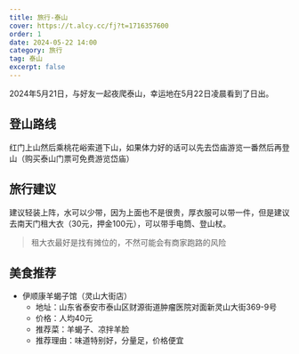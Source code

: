 ```yaml
---
title: 旅行-泰山
cover: https://t.alcy.cc/fj?t=1716357600
order: 1
date: 2024-05-22 14:00
category: 旅行
tag: 泰山
excerpt: false
---
```


2024年5月21日，与好友一起夜爬泰山，幸运地在5月22日凌晨看到了日出。

## 登山路线

红门上山然后乘桃花峪索道下山，如果体力好的话可以先去岱庙游览一番然后再登山（购买泰山门票可免费游览岱庙）

## 旅行建议

建议轻装上阵，水可以少带，因为上面也不是很贵，厚衣服可以带一件，但是建议去南天门租大衣（30元，押金100元），可以带手电筒、登山杖。

> 租大衣最好是找有摊位的，不然可能会有商家跑路的风险

## 美食推荐

+ 伊顺康羊蝎子馆（灵山大街店）
    - 地址：山东省泰安市泰山区财源街道肿瘤医院对面新灵山大街369-9号
    - 价格：人均40元
    - 推荐菜：羊蝎子、凉拌羊脸
    - 推荐理由：味道特别好，分量足，价格便宜
